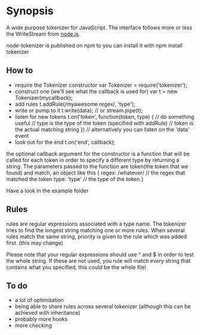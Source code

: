# Synopsis
A wide purpose tokenizer for JavaScript. The interface follows more or less
the WriteStream from [node.js](http://nodejs.org).

node-tokenizer is published on npm to you can install it with
    npm install tokenizer

## How to
* require the Tokenizer constructor
        var Tokenizer = require('tokenizer');
* construct one (we'll see what the callback is used for)
        var t = new Tokenizer(mycallback);
* add rules
        t.addRule(/myawesome regex/, 'type');
* write or pump to it
        t.write(data);
        // or
        stream.pipe(t);
* listen for new tokens
        t.on('token', function(token, type) {
            // do something useful
            // type is the type of the token (specified with addRule)
            // token is the actual matching string
        })
        // alternatively you can listen on the 'data' event
* look out for the end
        t.on('end', callback);

the optional callback argument for the constructor is a function that will
be called for each token in order to specify a different type by returning
a string. The parameters passed to the function are token(the token that we found)
and match, an object like this 
    {
        regex: /whatever/ // the regex that matched the token
        type: 'type' // the type of the token
    }

Have a look in the example folder

## Rules
rules are regular expressions associated with a type name.
The tokenizer tries to find the longest string matching one or more rules.
When several rules match the same string, priority is given to the rule
which was added first. (this may change)

Please note that your regular expressions should use ^ and $ in order
to test the whole string. If these are not used, you rule will match _every_
string that contains what you specified, this could be the whole file!

## To do
* a lot of optimisation
* being able to share rules across several tokenizer 
    (although this can be achieved with inheritance)
* probably more hooks
* more checking
